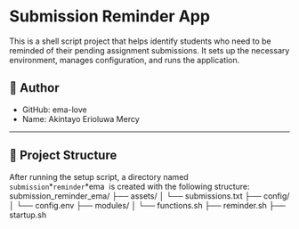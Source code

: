 # Submission Reminder App

This is a shell script project that helps identify students who need to be reminded of their pending assignment submissions. It sets up the necessary environment, manages configuration, and runs the application.

## 👤 Author

* GitHub: ema-love
* Name: Akintayo Erioluwa Mercy

---

## 📁 Project Structure

After running the setup script, a directory named `submission`\*`reminder`\*ema  is created with the following structure:
submission_reminder_ema/
├── assets/
│   └── submissions.txt
├── config/
│   └── config.env
├── modules/
│   └── functions.sh
├── reminder.sh
├── startup.sh

